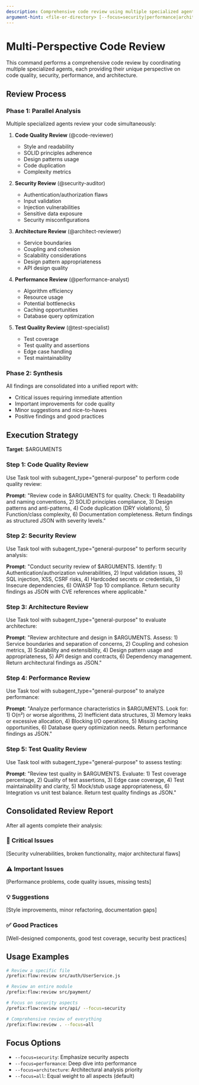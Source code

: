 ```yaml
---
description: Comprehensive code review using multiple specialized agents for different perspectives
argument-hint: <file-or-directory> [--focus=security|performance|architecture|all]
---
```


# Multi-Perspective Code Review

This command performs a comprehensive code review by coordinating multiple specialized agents, each providing their unique perspective on code quality, security, performance, and architecture.

## Review Process

### Phase 1: Parallel Analysis
Multiple specialized agents review your code simultaneously:

1. **Code Quality Review** (@code-reviewer)
   - Style and readability
   - SOLID principles adherence
   - Design patterns usage
   - Code duplication
   - Complexity metrics

2. **Security Review** (@security-auditor)
   - Authentication/authorization flaws
   - Input validation
   - Injection vulnerabilities
   - Sensitive data exposure
   - Security misconfigurations

3. **Architecture Review** (@architect-reviewer)
   - Service boundaries
   - Coupling and cohesion
   - Scalability considerations
   - Design pattern appropriateness
   - API design quality

4. **Performance Review** (@performance-analyst)
   - Algorithm efficiency
   - Resource usage
   - Potential bottlenecks
   - Caching opportunities
   - Database query optimization

5. **Test Quality Review** (@test-specialist)
   - Test coverage
   - Test quality and assertions
   - Edge case handling
   - Test maintainability

### Phase 2: Synthesis
All findings are consolidated into a unified report with:
- Critical issues requiring immediate attention
- Important improvements for code quality
- Minor suggestions and nice-to-haves
- Positive findings and good practices

## Execution Strategy

**Target**: $ARGUMENTS

### Step 1: Code Quality Review

Use Task tool with subagent_type="general-purpose" to perform code quality review:

**Prompt**: "Review code in $ARGUMENTS for quality. Check: 1) Readability and naming conventions, 2) SOLID principles compliance, 3) Design patterns and anti-patterns, 4) Code duplication (DRY violations), 5) Function/class complexity, 6) Documentation completeness. Return findings as structured JSON with severity levels."

### Step 2: Security Review

Use Task tool with subagent_type="general-purpose" to perform security analysis:

**Prompt**: "Conduct security review of $ARGUMENTS. Identify: 1) Authentication/authorization vulnerabilities, 2) Input validation issues, 3) SQL injection, XSS, CSRF risks, 4) Hardcoded secrets or credentials, 5) Insecure dependencies, 6) OWASP Top 10 compliance. Return security findings as JSON with CVE references where applicable."

### Step 3: Architecture Review

Use Task tool with subagent_type="general-purpose" to evaluate architecture:

**Prompt**: "Review architecture and design in $ARGUMENTS. Assess: 1) Service boundaries and separation of concerns, 2) Coupling and cohesion metrics, 3) Scalability and extensibility, 4) Design pattern usage and appropriateness, 5) API design and contracts, 6) Dependency management. Return architectural findings as JSON."

### Step 4: Performance Review

Use Task tool with subagent_type="general-purpose" to analyze performance:

**Prompt**: "Analyze performance characteristics in $ARGUMENTS. Look for: 1) O(n²) or worse algorithms, 2) Inefficient data structures, 3) Memory leaks or excessive allocation, 4) Blocking I/O operations, 5) Missing caching opportunities, 6) Database query optimization needs. Return performance findings as JSON."

### Step 5: Test Quality Review

Use Task tool with subagent_type="general-purpose" to assess testing:

**Prompt**: "Review test quality in $ARGUMENTS. Evaluate: 1) Test coverage percentage, 2) Quality of test assertions, 3) Edge case coverage, 4) Test maintainability and clarity, 5) Mock/stub usage appropriateness, 6) Integration vs unit test balance. Return test quality findings as JSON."

## Consolidated Review Report

After all agents complete their analysis:

### 🚨 Critical Issues
[Security vulnerabilities, broken functionality, major architectural flaws]

### ⚠️ Important Issues
[Performance problems, code quality issues, missing tests]

### 💡 Suggestions
[Style improvements, minor refactoring, documentation gaps]

### ✅ Good Practices
[Well-designed components, good test coverage, security best practices]

## Usage Examples

```bash
# Review a specific file
/prefix:flow:review src/auth/UserService.js

# Review an entire module
/prefix:flow:review src/payment/

# Focus on security aspects
/prefix:flow:review src/api/ --focus=security

# Comprehensive review of everything
/prefix:flow:review . --focus=all
```

## Focus Options

- `--focus=security`: Emphasize security aspects
- `--focus=performance`: Deep dive into performance
- `--focus=architecture`: Architectural analysis priority
- `--focus=all`: Equal weight to all aspects (default)